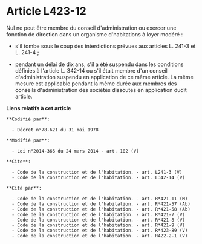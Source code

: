 # Article L423-12

Nul ne peut être membre du conseil d'administration ou exercer une fonction de direction dans un organisme d'habitations à
loyer modéré :

- s'il tombe sous le coup des interdictions prévues aux articles L. 241-3 et L. 241-4 ;

- pendant un délai de dix ans, s'il a été suspendu dans les conditions définies à l'article L. 342-14 ou s'il était membre
d'un conseil d'administration suspendu en application de ce même article. La même mesure est applicable pendant la même durée
aux membres des conseils d'administration des sociétés dissoutes en application dudit article.

**Liens relatifs à cet article**

	**Codifié par**:

	  - Décret n°78-621 du 31 mai 1978

	**Modifié par**:

	  - Loi n°2014-366 du 24 mars 2014 - art. 102 (V)

	**Cite**:

	  - Code de la construction et de l'habitation. - art. L241-3 (V)
	  - Code de la construction et de l'habitation. - art. L342-14 (V)

	**Cité par**:

	  - Code de la construction et de l'habitation. - art. R*421-11 (M)
	  - Code de la construction et de l'habitation. - art. R*421-57 (Ab)
	  - Code de la construction et de l'habitation. - art. R*421-58 (Ab)
	  - Code de la construction et de l'habitation. - art. R*421-7 (V)
	  - Code de la construction et de l'habitation. - art. R*421-8 (V)
	  - Code de la construction et de l'habitation. - art. R*421-9 (V)
	  - Code de la construction et de l'habitation. - art. R*423-89 (V)
	  - Code de la construction et de l'habitation. - art. R422-2-1 (V)
